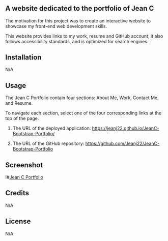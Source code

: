# <Jean C  Bootstrap Portfolio>

## A website dedicated to the portfolio of Jean C

The motivation for this project was to create an interactive website to showcase my front-end web development skills.

This website provides links to my work, resume and GitHub account; it also follows accessibility standards, and is optimized for search engines.



## Installation

N/A


## Usage
The Jean C Portfolio contain four sections: About Me, Work, Contact Me, and Resume.

To navigate each section, select one of the four corresponding links at the top of the page.

1. The URL of the deployed application:
https://jeanj22.github.io/JeanC-Bootstrap-Portfolio/

2. The URL of the GitHub repository:
https://github.com/Jeanj22/JeanC-Bootstrap-Portfolio

## Screenshot 


!#[Jean C Portfolio](./images/Screenshot%20Jean%20C%20Bootstrap-Portfolio.png)


## Credits

N/A

## License

N/A
